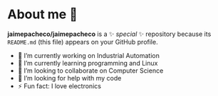 # About me 👋


**jaimepacheco/jaimepacheco** is a ✨ _special_ ✨ repository because its `README.md` (this file) appears on your GitHub profile.

- 🔭 I’m currently working on Industrial Automation
- 🌱 I’m currently learning programming and Linux
- 👯 I’m looking to collaborate on Computer Science
- 🤔 I’m looking for help with my code
- ⚡ Fun fact: I love electronics


